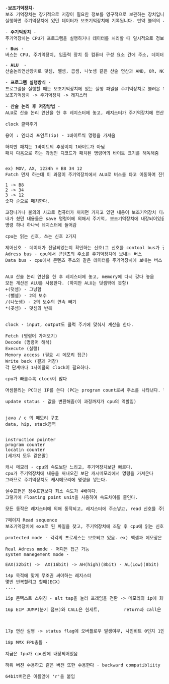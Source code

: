 <pre>-<b>보조기억장치</b>-
보조 기억장치는 장기적으로 저장이 필요한 정보를 영구적으로 보관하는 장치입니다.실행 파일(.exe)과 라이브러리 등 필요한 자료는 모두 보조기억장치에 저장되며, 또한 사용자가 Save 명령어를 
실행하면 주기억장치에 있던 데이터가 보조기억장치에 기록됩니다. 만약 불의의 사고로 컴퓨터가 꺼지면 주기억장치의 내용은 사라지고, 비휘발성인 보조기억장치에 미리 저장된 파일과 Save로 기록된 데이터만 유지됩니다. 

-<b> 주기억장치 </b>-
주기억장치는 CPU가 프로그램을 실행하거나 데이터를 처리할 때 일시적으로 정보를 저장하고 빠르게 접근할 수 있도록 하는 휘발성 기억장치입니다.

-<b> Bus </b>-
버스는 CPU, 주기억장치, 입출력 장치 등 컴퓨터 구성 요소 간에 주소, 데이터, 제어 신호를 전달하는 통로입니다. 

-<b> ALU </b> -
산술논리연산장치로 덧셈, 뺄셈, 곱셈, 나눗셈 같은 산술 연산과 AND, OR, NOT 같은 논리 연산을 수행하는 장치입니다. 산술논리 연산 후 레지스터에 놓고, 주기억장치로 전달합니다.

-<b> 프로그램 실행방식 </b>-
프로그램을 실행할 때는 보조기억장치에 있는 실행 파일을 주기억장치로 불러온 뒤, CPU가 명령어 단위로 레지스터에 가져와 처리해야 실행됩니다. 
보조기억장치 -> 주기억장치 -> 레지스터 

-<b> 산술 논리 후 저장방법</b> - 
ALU로 산술 논리 연산을 한 후 레지스터에 놓고, 레지스터가 주기억장치에 연산결과를 전달합니다.

clock 클럭주기

용어 : 엔티리 포인트(ip) - 1바이트씩 명령을 가져옴

하지만 패치는 1바이트의 추정이지 1바이트가 아님
패치 다음으로 하는 과정인 디코드가 패치된 명령어의 바이트 크기를 해독해줌


ex) MOV, AX, 1234h = B8 34 12 
Fatch 먼저 하는데 이 과정이 주기억장치에서 ALU로 버스를 타고 이동하여 진행함

1 -> B8
2 -> 34
3 -> 12
숫자 순으로 패치한다.

고장나거나 불의의 사고로 컴퓨터가 꺼지면 가지고 있던 내용이 보조기억장치 디스크에 파일 형태로 저장됨
내가 쳤던 내용들은 save 명령어에 의해서 주기억, 보조기억장치에 내장되어있음
명령 하나 하나씩 레지스터에 들어감

cpu는 읽는 신호, 쓰는 신호 2가지

제어신호 - 데이터가 전달되었는지 확인하는 신호(그 신호를 contoal bus가 건내줌)
Adress bus - cpu에서 콘텐츠의 주소를 주기억장치에 보내는 버스
Data bus - cpu에서 콘텐츠 주소와 같은 데이터를 주기억장치에 보내는 버스


ALU 산술 논리 연산을 한 후 레지스터에 놓고, memory에 다시 갖다 놓음
모든 계산은 ALU를 사용한다. (하지만 ALU는 덧셈밖에 못함) 
+(덧셈) - 그냥함
-(뺄셈) - 2의 보수
/(나눗셈) - 2의 보수의 연속 빼기
*(곳셈) - 덧셈의 반복


clock - input, output도 클럭 주기에 맞춰서 계산을 한다.

Fetch (명령어 가져오기)
Decode (명령어 해석)
Execute (실행)
Memory access (필요 시 메모리 접근)
Write back (결과 저장)
각 단계마다 1사이클의 clock이 필요하다.

cpu가 빠를수록 clock이 많다

어셈블리는 PC대신 IP를 쓴다 (PC는 program count로써 주소를 나타낸다. 한 명령어가 실행되면 그 다음 주소를 가르킨다.) 

update status - 값을 변환해줌(이 과정까지가 cpu의 역할임)


java / c 의 메모리 구조
data, hip, stack영역


instruction pointer
program counter
locatin counter 
[세가지 모두 같은말]

캐시 메모리 - cpu의 속도보단 느리고, 주기억장치보단 빠르다.
cpu가 주기억장치에 내용을 꺼내오긴 보단 캐시메모리에서 명령을 가져온다
그러므로 주기억장치도 캐시메모리에 명령을 넣는다.

실수표현은 정수표현보다 최소 속도가 4배이다.
그렇기에 Floating point unit을 사용하여 속도차이를 줄인다.

모든 동작은 레지스터에 의해 동작되고, 레지스터에 주소넣고, read 신호를 주면 메모리에 있는 주소 내용이 데이터 베이스에 저장된다.(요약)

7페이지 Read sequence
보조기억장치에 exe로 된 파일을 찾고, 주기억장치에 조달 후 cpu에 읽는 신호를 보낸후 기다리면, 데이터 copy가 일어난다

protected mode - 각각의 프로세스는 보호되고 있음. ex) 액셀과 메모장은 될려고 하면 연결이 되지만 바로는 되지않음(4GB인데 64GB확장가능)

Real Adress mode - 어디든 접근 가능 
system manegement mode - 

EAX(32bit) ->  AX(16bit) -> AH(high)(8bit) - AL(Low)(8bit)

14p 목적에 맞게 무조권 써야하는 레지스터
몇번 반복할려고 할때(ECX)
....

15p 콘택스트 스위칭 - alt tap을 눌러 프레임을 전환 -> 메모리의 ip에 화면에 보여지는 정보를 가지고 있음

16p EIP JUMP(분기 점프)와 CALL은 한세트,         return과 call은 한세트?



17p 연산 실행 -> status flag에 오버플로우 발생여부, 사인비트 0인지 1인지, 값이 0인지, 등 보고를 하고 신호를 보냄

18p MMX FPU충돌 - 

지금은 fpu가 cpu안에 내장되어있음

하위 버젼 수용하고 같은 버전 또한 수용한다 - backward compatibliity

64bit버전은 이름앞에 'r'을 붙임
</pre>






